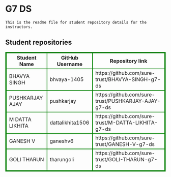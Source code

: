 # G7 DS
    This is the readme file for student repository details for the instructors.
## Student repositories 
<table style="border : 2px solid green; width:100%;">
<tr >
<th style="border : 2px solid green;">Student Name</th>
<th style="border : 2px solid green;">GitHub Username</th>
<th style="border : 2px solid green;">Repository link</th>
</tr>
<tr style="border : 2px solid green;">
<td style="border : 2px solid green;">BHAVYA SINGH</td> 

<td style="border : 2px solid green;">bhvaya-1405</td> 

<td style="border : 2px solid green;">https://github.com/sure-trust/BHAVYA-SINGH-g7-ds</td> 
</tr>

<tr style="border : 2px solid green;">
<td style="border : 2px solid green;">PUSHKARJAY AJAY</td> 

<td style="border : 2px solid green;">pushkarjay</td> 

<td style="border : 2px solid green;">https://github.com/sure-trust/PUSHKARJAY-AJAY-g7-ds</td> 
</tr>

<tr style="border : 2px solid green;">
<td style="border : 2px solid green;">M DATTA LIKHITA</td> 

<td style="border : 2px solid green;">dattalikhita1506</td> 

<td style="border : 2px solid green;">https://github.com/sure-trust/M-DATTA-LIKHITA-g7-ds</td> 
</tr>

<tr style="border : 2px solid green;">
<td style="border : 2px solid green;">GANESH V</td> 

<td style="border : 2px solid green;">ganeshv6</td> 

<td style="border : 2px solid green;">https://github.com/sure-trust/GANESH-V-g7-ds</td> 
</tr>

<tr style="border : 2px solid green;">
<td style="border : 2px solid green;">GOLI THARUN</td> 

<td style="border : 2px solid green;">tharungoli</td> 

<td style="border : 2px solid green;">https://github.com/sure-trust/GOLI-THARUN-g7-ds</td> 
</tr>
